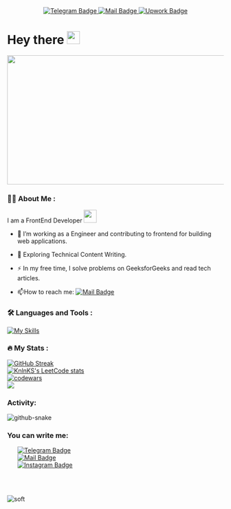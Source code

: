<div id="badges" align="center">
  <a href="https://t.me/Zhilyasov">
    <img src="https://img.shields.io/badge/Telegram-2CA5E0?style=for-the-badge&logo=telegram&logoColor=white" alt="Telegram Badge"/>
  </a>
  <a href="mailto:zhilyasovit@gmail.com">
    <img src="https://img.shields.io/badge/Gmail-D14836?style=for-the-badge&logo=gmail&logoColor=white" alt="Mail Badge"/>
  </a>
  <a href="https://www.upwork.com/freelancers/~013f05fc39d7015c50">
    <img src="https://img.shields.io/badge/UpWork-6FDA44?style=for-the-badge&logo=Upwork&logoColor=white" alt="Upwork Badge"/>
  </a>
</div>
<div align="center">
  <img src="https://komarev.com/ghpvc/?username=Zhilyasov&style=flat-square&color=blue" alt=""/>
</div>

<h1>
  Hey there
  <img src="https://media.giphy.com/media/hvRJCLFzcasrR4ia7z/giphy.gif" width="30px"/>  
</h1>


<div align="center">
<!--   <img src="https://media.giphy.com/media/dWesBcTLavkZuG35MI/giphy.gif" width="600" height="300"/> -->
  <img src="https://media.giphy.com/media/zOvBKUUEERdNm/giphy.gif" width="600" height="300"/>
</div>

### :man_technologist: About Me :
I am a FrontEnd Developer <img src="https://media.giphy.com/media/WUlplcMpOCEmTGBtBW/giphy.gif" width="30">

- :telescope: I’m working as a Engineer and contributing to frontend for building web applications.

- :seedling: Exploring Technical Content Writing.

- :zap: In my free time, I solve problems on GeeksforGeeks and read tech articles.

- :mailbox:How to reach me: [![Mail Badge](https://img.shields.io/badge/Gmail-D14836?style=for-the-badge&logo=gmail&logoColor=white)](mailto:zhilyasovit@gmail.com)

### :hammer_and_wrench: Languages and Tools :

[![My Skills](https://skillicons.dev/icons?i=js,ts,html,css,sass,react,redux,tailwind,nodejs,py,bots,docker,firebase,git,github,heroku,sqlite,vite,webpack&perline=7)](https://skillicons.dev)


### :fire: My Stats :
[![GitHub Streak](https://streak-stats.demolab.com?user=Zhilyasov&theme=dark&background=45%2C000000%2C000000)](https://git.io/streak-stats)
<br>
[![KnlnKS's LeetCode stats](https://leetcode-stats-six.vercel.app/api?username=Zhilyasov&theme=dark)](https://github.com/Zhilyasov/leetcode-stats)
<br>
[![codewars](https://www.codewars.com/users/Zhilyasov/badges/large)](https://www.codewars.com/users/Zhilyasov)
<br>
![](https://github-profile-summary-cards.vercel.app/api/cards/stats?username=Zhilyasov&theme=solarized_dark)
<br>

### Activity:

<picture>
  <source media="(prefers-color-scheme: dark)" srcset="https://github.com/Zhilyasov/Zhilyasov/blob/output/github-contribution-grid-snake-dark.svg" />
  <source media="(prefers-color-scheme: light)" srcset="https://github.com/Zhilyasov/Zhilyasov/blob/output/github-contribution-grid-snake.svg" />
  <img alt="github-snake" src="github-snake.svg" />
</picture>
<br>

### You can write me:
<div>
  <ul>
    <a href="https://t.me/Zhilyasov">
      <img src="https://img.shields.io/badge/Telegram-2CA5E0?style=for-the-badge&logo=telegram&logoColor=white" alt="Telegram Badge"/>
    </a>
    <br>
    <a href="mailto:zhilyasovit@gmail.com">
      <img src="https://img.shields.io/badge/Gmail-D14836?style=for-the-badge&logo=gmail&logoColor=white" alt="Mail Badge"/>
    </a>
    <br>
    <a href="https://www.instagram.com/zhilyasov07" items="center">
      <img src="https://img.shields.io/badge/Instagram-E4405F?style=for-the-badge&logo=instagram&logoColor=white" alt="Instagram Badge">
    </a>
  </ul>
</div>

<br>
<br>


![soft](https://capsule-render.vercel.app/api?type=soft&color=gradient&text=Come%20again!&fontSize=40&animation=twinkling)
